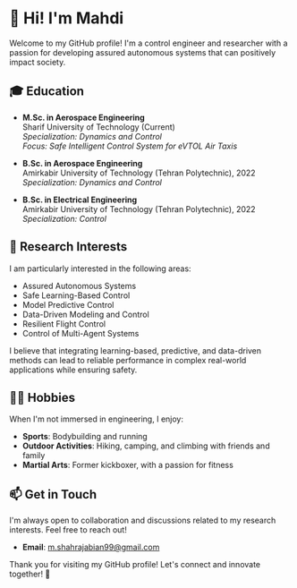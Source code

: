 # 👋 Hi! I'm Mahdi  

Welcome to my GitHub profile! I'm a control engineer and researcher with a passion for developing assured autonomous systems that can positively impact society.   

## 🎓 Education  

- **M.Sc. in Aerospace Engineering**  
  Sharif University of Technology (Current)  
  *Specialization: Dynamics and Control*    
  *Focus: Safe Intelligent Control System for eVTOL Air Taxis*

- **B.Sc. in Aerospace Engineering**  
  Amirkabir University of Technology (Tehran Polytechnic), 2022  
 *Specialization: Dynamics and Control*
  
- **B.Sc. in Electrical Engineering**  
  Amirkabir University of Technology (Tehran Polytechnic), 2022  
  *Specialization: Control*  

## 🚀 Research Interests  

I am particularly interested in the following areas:  

- Assured Autonomous Systems  
- Safe Learning-Based Control  
- Model Predictive Control  
- Data-Driven Modeling and Control  
- Resilient Flight Control  
- Control of Multi-Agent Systems  

I believe that integrating learning-based, predictive, and data-driven methods can lead to reliable performance in complex real-world applications while ensuring safety.   

## 🏃‍♂️ Hobbies  

When I'm not immersed in engineering, I enjoy:  

- **Sports**: Bodybuilding and running  
- **Outdoor Activities**: Hiking, camping, and climbing with friends and family  
- **Martial Arts**: Former kickboxer, with a passion for fitness  

## 📫 Get in Touch  

I'm always open to collaboration and discussions related to my research interests. Feel free to reach out!  

- **Email**: [m.shahrajabian99@gmail.com](mailto:m.shahrajabian99@gmail.com)   

Thank you for visiting my GitHub profile! Let's connect and innovate together! 🌟
